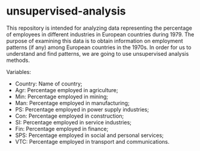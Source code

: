 # unsupervised-analysis
This repository is intended for analyzing data representing the percentage of employees in different industries in European countries during 1979. The purpose of examining this data is to obtain information on employment patterns (if any) among European countries in the 1970s. In order for us to understand and find patterns, we are going to use unsupervised analysis methods.

Variables:

- Country: Name of country;
- Agr: Percentage employed in agriculture;
- Min: Percentage employed in mining;
- Man: Percentage employed in manufacturing;
- PS: Percentage employed in power supply industries;
- Con: Percentage employed in construction;
- SI: Percentage employed in service industries;
- Fin: Percentage employed in finance;
- SPS: Percentage employed in social and personal services;
- VTC: Percentage employed in transport and communications.